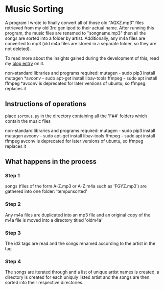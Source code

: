 # Music Sorting

A program I wrote to finally convert all of those old "AQXZ.mp3" files retrieved from my old 3rd gen ipod to their actual name. After running this program, the music files are renamed to "songname.mp3" then all the songs are sorted into a folder by artist. Additionally, any m4a files are converted to mp3 (old m4a files are stored in a separate folder, so they are not deleted).

To read more about the insights gained during the development of this, read my [blog entry](https://tclack88.github.io/blog/code/2019/05/24/music-sort.html) on it.

non-standard libraries and programs required:
        mutagen                -  sudo pip3 install mutagen
       *avconv                 -  sudo apt-get install libav-tools
        ffmpeg                 -  sudo apt install ffmpeg
   \*avconv is deprecated for later versions of ubuntu, so ffmpeg replaces it


## Instructions of operations
place `sortmus.py` in the directory containing all the 'F##' folders which contain the music files

non-standard libraries and programs required:
	mutagen                -  sudo pip3 install mutagen
	avconv                 -  sudo apt-get install libav-tools
	ffmpeg                 -  sudo apt install ffmpeg
	avconv is deprecated for later versions of ubuntu, so ffmpeg replaces it


## What happens in the process

### Step 1
songs (files of the form A-Z.mp3 or A-Z.m4a such as 'FGYZ.mp3') are gathered into one folder: 'tempunsorted'

### Step 2

Any m4a files are duplicated into an mp3 file and an original copy of the m4a file is moved into a directory titled 'oldm4a'

### Step 3
The id3 tags are read and the songs renamed according to the artist in the tag

### Step 4
The songs are iterated through and a list of unique artist names is created, a directory is created for each uniquly listed artist and the songs are then sorted into their respective directories.
